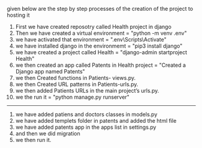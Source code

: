 given below are the step by step processes of the creation of the project to hosting it

1) First we have created reposotry called Health project in django
2) Then we have created a virtual environment = "python -m venv .env"
3) we have activated that environment = ".env\Scripts\Activate"
4) we have installed django in the environmemt = "pip3 install django"
5) we have created a project called Health = "django-admin startproject Health"
6) we then created an app called Patents in Health project = "Created a Django app named Patents"
7) we then Created functions in Patients- views.py.
8) we then Created URL patterns in Patients-urls.py.
9) we then added  Patients URLs in the main project’s urls.py.
10) we the run it = "python manage.py runserver"
--------------------------------------------------------------------------------------------------------------------------------------------------------------------------------------
1) we have added patiens and doctors classes in models.py
2) we have added templets folder in patents and added the html file
3) we have added patents app in the apps list in settings.py
4) and then we did migration
5) we then run it.
